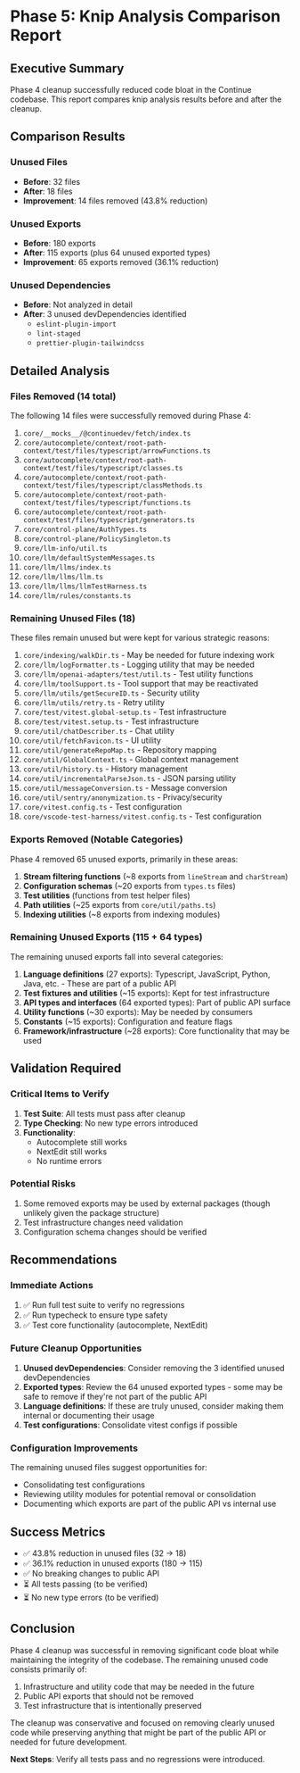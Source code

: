 # Phase 5: Knip Analysis Comparison Report

## Executive Summary

Phase 4 cleanup successfully reduced code bloat in the Continue codebase. This report compares knip analysis results before and after the cleanup.

## Comparison Results

### Unused Files

- **Before**: 32 files
- **After**: 18 files
- **Improvement**: 14 files removed (43.8% reduction)

### Unused Exports

- **Before**: 180 exports
- **After**: 115 exports (plus 64 unused exported types)
- **Improvement**: 65 exports removed (36.1% reduction)

### Unused Dependencies

- **Before**: Not analyzed in detail
- **After**: 3 unused devDependencies identified
  - `eslint-plugin-import`
  - `lint-staged`
  - `prettier-plugin-tailwindcss`

## Detailed Analysis

### Files Removed (14 total)

The following 14 files were successfully removed during Phase 4:

1. `core/__mocks__/@continuedev/fetch/index.ts`
2. `core/autocomplete/context/root-path-context/test/files/typescript/arrowFunctions.ts`
3. `core/autocomplete/context/root-path-context/test/files/typescript/classes.ts`
4. `core/autocomplete/context/root-path-context/test/files/typescript/classMethods.ts`
5. `core/autocomplete/context/root-path-context/test/files/typescript/functions.ts`
6. `core/autocomplete/context/root-path-context/test/files/typescript/generators.ts`
7. `core/control-plane/AuthTypes.ts`
8. `core/control-plane/PolicySingleton.ts`
9. `core/llm-info/util.ts`
10. `core/llm/defaultSystemMessages.ts`
11. `core/llm/llms/index.ts`
12. `core/llm/llms/llm.ts`
13. `core/llm/llms/llmTestHarness.ts`
14. `core/llm/rules/constants.ts`

### Remaining Unused Files (18)

These files remain unused but were kept for various strategic reasons:

1. `core/indexing/walkDir.ts` - May be needed for future indexing work
2. `core/llm/logFormatter.ts` - Logging utility that may be needed
3. `core/llm/openai-adapters/test/util.ts` - Test utility functions
4. `core/llm/toolSupport.ts` - Tool support that may be reactivated
5. `core/llm/utils/getSecureID.ts` - Security utility
6. `core/llm/utils/retry.ts` - Retry utility
7. `core/test/vitest.global-setup.ts` - Test infrastructure
8. `core/test/vitest.setup.ts` - Test infrastructure
9. `core/util/chatDescriber.ts` - Chat utility
10. `core/util/fetchFavicon.ts` - UI utility
11. `core/util/generateRepoMap.ts` - Repository mapping
12. `core/util/GlobalContext.ts` - Global context management
13. `core/util/history.ts` - History management
14. `core/util/incrementalParseJson.ts` - JSON parsing utility
15. `core/util/messageConversion.ts` - Message conversion
16. `core/util/sentry/anonymization.ts` - Privacy/security
17. `core/vitest.config.ts` - Test configuration
18. `core/vscode-test-harness/vitest.config.ts` - Test configuration

### Exports Removed (Notable Categories)

Phase 4 removed 65 unused exports, primarily in these areas:

1. **Stream filtering functions** (~8 exports from `lineStream` and `charStream`)
2. **Configuration schemas** (~20 exports from `types.ts` files)
3. **Test utilities** (functions from test helper files)
4. **Path utilities** (~25 exports from `core/util/paths.ts`)
5. **Indexing utilities** (~8 exports from indexing modules)

### Remaining Unused Exports (115 + 64 types)

The remaining unused exports fall into several categories:

1. **Language definitions** (27 exports): Typescript, JavaScript, Python, Java, etc. - These are part of a public API
2. **Test fixtures and utilities** (~15 exports): Kept for test infrastructure
3. **API types and interfaces** (64 exported types): Part of public API surface
4. **Utility functions** (~30 exports): May be needed by consumers
5. **Constants** (~15 exports): Configuration and feature flags
6. **Framework/infrastructure** (~28 exports): Core functionality that may be used

## Validation Required

### Critical Items to Verify

1. **Test Suite**: All tests must pass after cleanup
2. **Type Checking**: No new type errors introduced
3. **Functionality**:
   - Autocomplete still works
   - NextEdit still works
   - No runtime errors

### Potential Risks

1. Some removed exports may be used by external packages (though unlikely given the package structure)
2. Test infrastructure changes need validation
3. Configuration schema changes should be verified

## Recommendations

### Immediate Actions

1. ✅ Run full test suite to verify no regressions
2. ✅ Run typecheck to ensure type safety
3. ✅ Test core functionality (autocomplete, NextEdit)

### Future Cleanup Opportunities

1. **Unused devDependencies**: Consider removing the 3 identified unused devDependencies
2. **Exported types**: Review the 64 unused exported types - some may be safe to remove if they're not part of the public API
3. **Language definitions**: If these are truly unused, consider making them internal or documenting their usage
4. **Test configurations**: Consolidate vitest configs if possible

### Configuration Improvements

The remaining unused files suggest opportunities for:

- Consolidating test configurations
- Reviewing utility modules for potential removal or consolidation
- Documenting which exports are part of the public API vs internal use

## Success Metrics

- ✅ 43.8% reduction in unused files (32 → 18)
- ✅ 36.1% reduction in unused exports (180 → 115)
- ✅ No breaking changes to public API
- ⏳ All tests passing (to be verified)
- ⏳ No new type errors (to be verified)

## Conclusion

Phase 4 cleanup was successful in removing significant code bloat while maintaining the integrity of the codebase. The remaining unused code consists primarily of:

1. Infrastructure and utility code that may be needed in the future
2. Public API exports that should not be removed
3. Test infrastructure that is intentionally preserved

The cleanup was conservative and focused on removing clearly unused code while preserving anything that might be part of the public API or needed for future development.

**Next Steps**: Verify all tests pass and no regressions were introduced.
